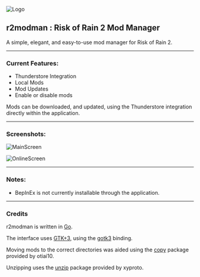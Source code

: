 ![Logo](https://i.imgur.com/rdImc3h.png)

## r2modman : Risk of Rain 2 Mod Manager

A simple, elegant, and easy-to-use mod manager for Risk of Rain 2.

---

### Current Features:
- Thunderstore Integration
- Local Mods
- Mod Updates
- Enable or disable mods

Mods can be downloaded, and updated, using the Thunderstore integration directly within the application.

---

### Screenshots:

![MainScreen](https://i.imgur.com/gpk8zNk.png)

![OnlineScreen](https://i.imgur.com/PQFfCwA.png)

---

### Notes:
- BepInEx is not currently installable through the application.

---

### Credits

r2modman is written in [Go](https://golang.org).

The interface uses [GTK+3](https://gtk.org), using the [gotk3](https://github.com/gotk3/gotk3) binding.

Moving mods to the correct directories was aided using the [copy](https://github.com/otiai10/copy) package provided by otiai10.

Unzipping uses the [unzip](https://github.com/xyproto/unzip) package provided by xyproto.
